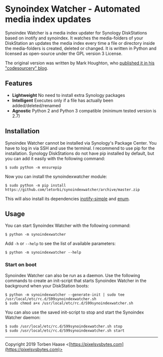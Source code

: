 # Synoindex Watcher - Automated media index updates

Synoindex Watcher is a media index updater for Synology DiskStations based on inotify and synoindex. It watches the
media-folders of your DiskStation an updates the media index every time a file or directory inside the media-folders is
created, deleted or changed. It is written in Python and licensed as open-source under the GPL version 3 License.

The original version was written by Mark Houghton, who [published it in his "codesourcery"
blog](https://codesourcery.wordpress.com/2012/11/29/more-on-the-synology-nas-automatically-indexing-new-files/).

## Features

* **Lightweight** No need to install extra Synology packages
* **Intelligent** Executes only if a file has actually been added/deleted/renamed
* **Agnostic** Python 2 and Python 3 compatible (minimum tested version is 2.7)

## Installation

Synoindex Watcher cannot be installed via Synology's Package Center. You have to log in via SSH and use the terminal.
I recommend to use pip for the installation. Synology DiskStations do not have pip installed by default, but you can
add it easily with the following command:

```
$ sudo python -m ensurepip
```

Now you can install the synoindexwatcher module:

```
$ sudo python -m pip install https://github.com/letorbi/synoindexwatcher/archive/master.zip
```

This will also install its dependencies [inotify-simple](https://pypi.org/project/inotify_simple/) and
[enum](https://pypi.org/project/enum/).

## Usage

You can start Synoindex Watcher with the following command:

```
$ python -m synoindexwatcher
```

Add `-h` or `--help` to see the list of available parameters:

```
$ python -m synoindexwatcher --help
```

### Start on boot

Synoindex Watcher can also be run as a daemon. Use the following commands to create an init-script that starts
Synoindex Watcher in the background when your DiskStation boots:

```
$ python -m synoindexwatcher --generate-init | sudo tee /usr/local/etc/rc.d/S99synoindexwatcher.sh
$ sudo chmod a+x /usr/local/etc/rc.d/S99synoindexwatcher.sh
```

You can also use the saved init-script to stop and start the Synoindex Watcher daemon:

```
$ sudo /usr/local/etc/rc.d/S99synoindexwatcher.sh stop
$ sudo /usr/local/etc/rc.d/S99synoindexwatcher.sh start
```

----

Copyright 2019 Torben Haase \<[https://pixelsvsbytes.com](https://pixelsvsbytes.com)>
